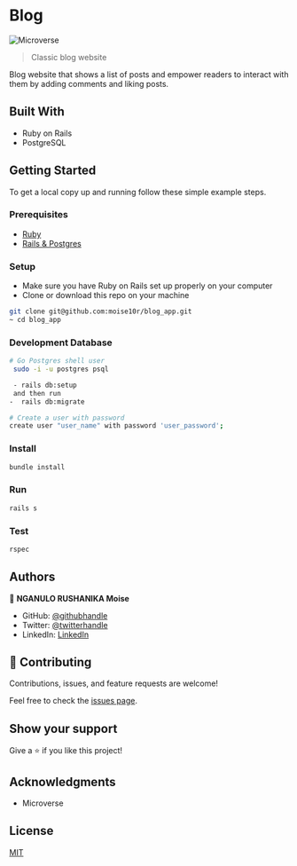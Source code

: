 # Blog

![Microverse](https://img.shields.io/badge/Microverse-blueviolet)

> Classic blog website


Blog website that shows a list of posts and empower readers to interact with them by adding comments and liking posts.

## Built With

- Ruby on Rails
- PostgreSQL

## Getting Started

To get a local copy up and running follow these simple example steps.

### Prerequisites

- [Ruby](https://www.ruby-lang.org/en/)
- [Rails & Postgres](https://www.howtoforge.com/tutorial/ubuntu-ruby-on-rails/?fbclid=IwAR3G0lCOxctwwOCAXmJKAma8p-IciYv2qwwRUyOX-pULaB_7lmrGgMMK8G4)

### Setup

- Make sure you have Ruby on Rails set up properly on your computer
- Clone or download this repo on your machine
```sh
git clone git@github.com:moise10r/blog_app.git
~ cd blog_app

```


### Development Database

```sh
# Go Postgres shell user
 sudo -i -u postgres psql
```
```sh
 - rails db:setup
 and then run
-  rails db:migrate

```

```sh
# Create a user with password
create user "user_name" with password 'user_password';

```

### Install

```sh
bundle install
```

### Run

```sh
rails s
```

### Test

```sh
rspec
```

## Authors

👤 **NGANULO RUSHANIKA Moise**

- GitHub: [@githubhandle](https://github.com/moise10r)
- Twitter: [@twitterhandle](https://twitter.com/MRushanika)
- LinkedIn: [LinkedIn](https://www.linkedin.com/in/nganulo-rushanika-mo%C3%AFse-626139197/)

## 🤝 Contributing

Contributions, issues, and feature requests are welcome!

Feel free to check the [issues page](../../issues/).

## Show your support

Give a ⭐️ if you like this project!

## Acknowledgments

- Microverse

## License

[MIT](./LICENSE)
